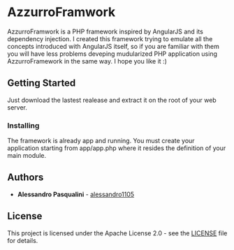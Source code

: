 # AzzurroFramwork

AzzurroFramwork is a PHP framework inspired by AngularJS and its dependency injection. I created this framework trying to emulate all the concepts introduced with AngularJS itself, so if you are familiar with them you will have less problems deveping mudularized PHP application using AzzurroFramework in the same way. I hope you like it :)

## Getting Started

Just download the lastest realease and extract it on the root of your web server.

### Installing

The framework is already app and running. You must create your application starting from app/app.php where it resides the definition of your main module.

## Authors

* **Alessandro Pasqualini** - [alessandro1105](https://github.com/alessandro1105)

## License

This project is licensed under the Apache License 2.0 - see the [LICENSE](LICENSE) file for details.